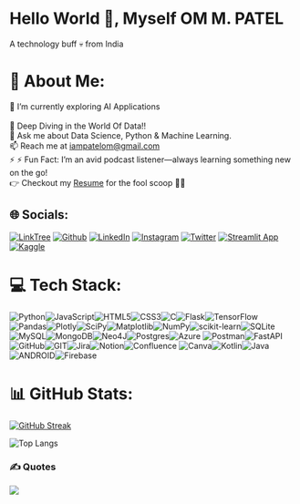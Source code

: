 # Hello World 👋, Myself OM M. PATEL 
A technology buff 💀 from India   

# 💫 About Me:
🔭 I’m currently exploring AI Applications <br>  
🌱 Deep Diving in the World Of Data!! <br>
💬 Ask me about Data Science, Python & Machine Learning.<br>
📫 Reach me at iampatelom@gmail.com <br> 
⚡ ⚡ Fun Fact: I’m an avid podcast listener—always learning something new on the go! <br>
👉 Checkout my [Resume](https://om-m-patel.streamlit.app/) for the fool scoop 🍨🍨
## 🌐 Socials:
[![LinkTree](https://img.shields.io/badge/linktree-1de9b6?style=for-the-badge&logo=linktree&logoColor=white)](https://linktr.ee/OMMPATEL) 
[![Github](https://img.shields.io/badge/GitHub-100000?style=for-the-badge&logo=github&logoColor=white)](https://github.com/PATELOM925) 
[![LinkedIn](https://img.shields.io/badge/LinkedIn-%230077B5.svg?logo=linkedin&logoColor=white)](https://www.linkedin.com/in/om-m-patel/)
[![Instagram](https://img.shields.io/badge/Instagram-%23E4405F.svg?logo=Instagram&logoColor=white)](https://instagram.com/askompatel) 
[![Twitter](https://img.shields.io/badge/Twitter-%231DA1F2.svg?logo=Twitter&logoColor=white)](https://twitter.com/twitter.com/om_m_patel ) 
[![Streamlit App](https://static.streamlit.io/badges/streamlit_badge_black_white.svg)](https://chatpdf-ai-om-m-patel.streamlit.app/)
[![Kaggle](https://img.shields.io/badge/Kaggle-035a7d?style=for-the-badge&logo=kaggle&logoColor=white)](https://www.kaggle.com/iamommpatel)

 


# 💻 Tech Stack:
![Python](https://img.shields.io/badge/python-3670A0?style=for-the-badge&logo=python&logoColor=ffdd54)![JavaScript](https://img.shields.io/badge/javascript-%23323330.svg?style=for-the-badge&logo=javascript&logoColor=%23F7DF1E)![HTML5](https://img.shields.io/badge/html5-%23E34F26.svg?style=for-the-badge&logo=html5&logoColor=white)![CSS3](https://img.shields.io/badge/css3-%231572B6.svg?style=for-the-badge&logo=css3&logoColor=white)![C](https://img.shields.io/badge/c-%2300599C.svg?style=for-the-badge&logo=c&logoColor=white)![Flask](https://img.shields.io/badge/flask-%23000.svg?style=for-the-badge&logo=flask&logoColor=white)![TensorFlow](https://img.shields.io/badge/TensorFlow-%23FF6F00.svg?style=for-the-badge&logo=TensorFlow&logoColor=white)
![Pandas](https://img.shields.io/badge/pandas-%23150458.svg?style=for-the-badge&logo=pandas&logoColor=white)![Plotly](https://img.shields.io/badge/Plotly-%233F4F75.svg?style=for-the-badge&logo=plotly&logoColor=white)![SciPy](https://img.shields.io/badge/SciPy-%230C55A5.svg?style=for-the-badge&logo=scipy&logoColor=%white)![Matplotlib](https://img.shields.io/badge/Matplotlib-%23ffffff.svg?style=for-the-badge&logo=Matplotlib&logoColor=black)![NumPy](https://img.shields.io/badge/numpy-%23013243.svg?style=for-the-badge&logo=numpy&logoColor=white)![scikit-learn](https://img.shields.io/badge/scikit--learn-%23F7931E.svg?style=for-the-badge&logo=scikit-learn&logoColor=white)![SQLite](https://img.shields.io/badge/sqlite-%2307405e.svg?style=for-the-badge&logo=sqlite&logoColor=white)![MySQL](https://img.shields.io/badge/mysql-%2300f.svg?style=for-the-badge&logo=mysql&logoColor=white)![MongoDB](https://img.shields.io/badge/MongoDB-%234ea94b.svg?style=for-the-badge&logo=mongodb&logoColor=white)![Neo4J](https://img.shields.io/badge/Neo4j-008CC1?style=for-the-badge&logo=neo4j&logoColor=white)![Postgres](https://img.shields.io/badge/postgres-%23316192.svg?style=for-the-badge&logo=postgresql&logoColor=white)![Azure](https://img.shields.io/badge/azure-%230072C6.svg?style=for-the-badge&logo=microsoftazure&logoColor=white)
![Postman](https://img.shields.io/badge/Postman-FF6C37?style=for-the-badge&logo=postman&logoColor=white)![FastAPI](https://img.shields.io/badge/FastAPI-005571?style=for-the-badge&logo=fastapi)![GitHub](https://img.shields.io/badge/GitHub-%23121011.svg?style=for-the-badge&logo=github&logoColor=white)![GIT](https://img.shields.io/badge/Git-fc6d26?style=for-the-badge&logo=git&logoColor=white)![Jira](https://img.shields.io/badge/jira-%230A0FFF.svg?style=for-the-badge&logo=jira&logoColor=white)![Notion](https://img.shields.io/badge/Notion-%23000000.svg?style=for-the-badge&logo=notion&logoColor=white)![Confluence](https://img.shields.io/badge/confluence-%23172BF4.svg?style=for-the-badge&logo=confluence&logoColor=white)
![Canva](https://img.shields.io/badge/Canva-%2300C4CC.svg?style=for-the-badge&logo=Canva&logoColor=white)![Kotlin](https://img.shields.io/badge/kotlin-%230095D5.svg?style=for-the-badge&logo=kotlin&logoColor=white)![Java](https://img.shields.io/badge/java-%23ED8B00.svg?style=for-the-badge&logo=java&logoColor=white)![ANDROID](https://img.shields.io/badge/android-%2320232a.svg?style=for-the-badge&logo=android&logoColor=%a4c639)![Firebase](https://img.shields.io/badge/firebase-%23039BE5.svg?style=for-the-badge&logo=firebase)
 
# 📊 GitHub Stats:
[![GitHub Streak](https://github-readme-streak-stats.herokuapp.com/?user=patelom925&theme=highcontrast&border_radius=5&card_width=505)](https://git.io/streak-stats) <br/>

![Top Langs](https://github-readme-stats.vercel.app/api/top-langs/?username=patelom925&layout=compact&theme=highcontrast) </br>

### ✍️ Quotes
![](https://quotes-github-readme.vercel.app/api?type=horizontal&theme=tokyonight)
